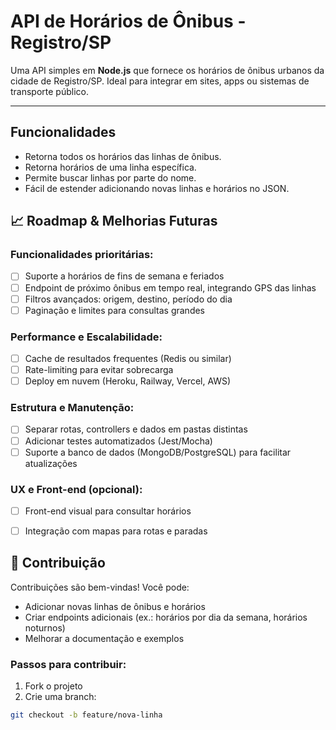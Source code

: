 # API de Horários de Ônibus - Registro/SP

Uma API simples em **Node.js** que fornece os horários de ônibus urbanos da cidade de Registro/SP. Ideal para integrar em sites, apps ou sistemas de transporte público.

---

## Funcionalidades

- Retorna todos os horários das linhas de ônibus.
- Retorna horários de uma linha específica.
- Permite buscar linhas por parte do nome.
- Fácil de estender adicionando novas linhas e horários no JSON.


## 📈 Roadmap & Melhorias Futuras

### Funcionalidades prioritárias:
- [ ] Suporte a horários de fins de semana e feriados
- [ ] Endpoint de próximo ônibus em tempo real, integrando GPS das linhas
- [ ] Filtros avançados: origem, destino, período do dia
- [ ] Paginação e limites para consultas grandes

### Performance e Escalabilidade:
- [ ] Cache de resultados frequentes (Redis ou similar)
- [ ] Rate-limiting para evitar sobrecarga
- [ ] Deploy em nuvem (Heroku, Railway, Vercel, AWS)

### Estrutura e Manutenção:
- [ ] Separar rotas, controllers e dados em pastas distintas
- [ ] Adicionar testes automatizados (Jest/Mocha)
- [ ] Suporte a banco de dados (MongoDB/PostgreSQL) para facilitar atualizações

### UX e Front-end (opcional):
- [ ] Front-end visual para consultar horários
- [ ] Integração com mapas para rotas e paradas



## 🤝 Contribuição

Contribuições são bem-vindas! Você pode:

- Adicionar novas linhas de ônibus e horários
- Criar endpoints adicionais (ex.: horários por dia da semana, horários noturnos)
- Melhorar a documentação e exemplos

### Passos para contribuir:

1. Fork o projeto  
2. Crie uma branch:

```bash
git checkout -b feature/nova-linha
